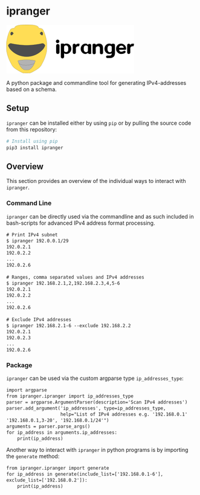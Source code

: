 # ipranger

![ipranger Logo](https://github.com/bytebutcher/ipranger/raw/main/images/ipranger.png)

A python package and commandline tool for generating IPv4-addresses based on a schema.

## Setup

```ipranger``` can be installed either by using ```pip``` or by pulling the source code from this repository:
```bash
# Install using pip
pip3 install ipranger
```

## Overview

This section provides an overview of the individual ways to interact with ```ipranger```.

### Command Line

```ipranger``` can be directly used via the commandline and as such included in bash-scripts for advanced IPv4 address
format processing.

```
# Print IPv4 subnet
$ ipranger 192.0.0.1/29
192.0.2.1
192.0.2.2
...
192.0.2.6

# Ranges, comma separated values and IPv4 addresses
$ ipranger 192.168.2.1,2,192.168.2.3,4,5-6
192.0.2.1
192.0.2.2
...
192.0.2.6

# Exclude IPv4 addresses
$ ipranger 192.168.2.1-6 --exclude 192.168.2.2
192.0.2.1
192.0.2.3
...
192.0.2.6
```

### Package

```ipranger``` can be used via the custom argparse type ```ip_addresses_type```:
```
import argparse
from ipranger.ipranger import ip_addresses_type
parser = argparse.ArgumentParser(description='Scan IPv4 addresses')
parser.add_argument('ip_addresses', type=ip_addresses_type,
                    help="List of IPv4 addresses e.g. '192.168.0.1' '192.168.0.1,3-20', '192.168.0.1/24'")
arguments = parser.parse_args()
for ip_address in arguments.ip_addresses:
    print(ip_address)
```

Another way to interact with ```ipranger``` in python programs is by importing the ```generate``` method:
```
from ipranger.ipranger import generate
for ip_address in generate(include_list=['192.168.0.1-6'], exclude_list=['192.168.0.2']):
    print(ip_address)
```
